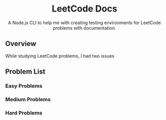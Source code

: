 <div align="center">
  <h1>LeetCode Docs</h1>
  <p>A Node.js CLI to help me with creating testing environments for LeetCode problems with documentation.</p>
</div>

## Overview
While studying LeetCode problems, I had two issues

## Problem List
### Easy Problems
<!-- Easy Add here -->

### Medium Problems
<!-- Medium Add here -->

### Hard Problems
<!-- Hard Add here -->
